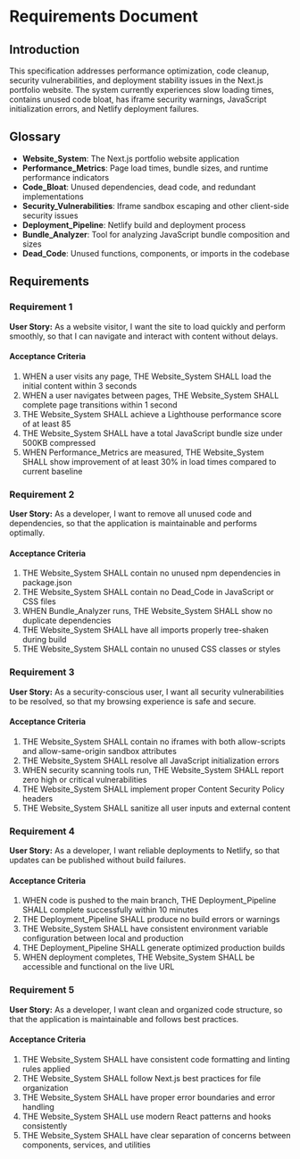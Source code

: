 # Requirements Document

## Introduction

This specification addresses performance optimization, code cleanup, security vulnerabilities, and deployment stability issues in the Next.js portfolio website. The system currently experiences slow loading times, contains unused code bloat, has iframe security warnings, JavaScript initialization errors, and Netlify deployment failures.

## Glossary

- **Website_System**: The Next.js portfolio website application
- **Performance_Metrics**: Page load times, bundle sizes, and runtime performance indicators
- **Code_Bloat**: Unused dependencies, dead code, and redundant implementations
- **Security_Vulnerabilities**: Iframe sandbox escaping and other client-side security issues
- **Deployment_Pipeline**: Netlify build and deployment process
- **Bundle_Analyzer**: Tool for analyzing JavaScript bundle composition and sizes
- **Dead_Code**: Unused functions, components, or imports in the codebase

## Requirements

### Requirement 1

**User Story:** As a website visitor, I want the site to load quickly and perform smoothly, so that I can navigate and interact with content without delays.

#### Acceptance Criteria

1. WHEN a user visits any page, THE Website_System SHALL load the initial content within 3 seconds
2. WHEN a user navigates between pages, THE Website_System SHALL complete page transitions within 1 second
3. THE Website_System SHALL achieve a Lighthouse performance score of at least 85
4. THE Website_System SHALL have a total JavaScript bundle size under 500KB compressed
5. WHEN Performance_Metrics are measured, THE Website_System SHALL show improvement of at least 30% in load times compared to current baseline

### Requirement 2

**User Story:** As a developer, I want to remove all unused code and dependencies, so that the application is maintainable and performs optimally.

#### Acceptance Criteria

1. THE Website_System SHALL contain no unused npm dependencies in package.json
2. THE Website_System SHALL contain no Dead_Code in JavaScript or CSS files
3. WHEN Bundle_Analyzer runs, THE Website_System SHALL show no duplicate dependencies
4. THE Website_System SHALL have all imports properly tree-shaken during build
5. THE Website_System SHALL contain no unused CSS classes or styles

### Requirement 3

**User Story:** As a security-conscious user, I want all security vulnerabilities to be resolved, so that my browsing experience is safe and secure.

#### Acceptance Criteria

1. THE Website_System SHALL contain no iframes with both allow-scripts and allow-same-origin sandbox attributes
2. THE Website_System SHALL resolve all JavaScript initialization errors
3. WHEN security scanning tools run, THE Website_System SHALL report zero high or critical vulnerabilities
4. THE Website_System SHALL implement proper Content Security Policy headers
5. THE Website_System SHALL sanitize all user inputs and external content

### Requirement 4

**User Story:** As a developer, I want reliable deployments to Netlify, so that updates can be published without build failures.

#### Acceptance Criteria

1. WHEN code is pushed to the main branch, THE Deployment_Pipeline SHALL complete successfully within 10 minutes
2. THE Deployment_Pipeline SHALL produce no build errors or warnings
3. THE Website_System SHALL have consistent environment variable configuration between local and production
4. THE Deployment_Pipeline SHALL generate optimized production builds
5. WHEN deployment completes, THE Website_System SHALL be accessible and functional on the live URL

### Requirement 5

**User Story:** As a developer, I want clean and organized code structure, so that the application is maintainable and follows best practices.

#### Acceptance Criteria

1. THE Website_System SHALL have consistent code formatting and linting rules applied
2. THE Website_System SHALL follow Next.js best practices for file organization
3. THE Website_System SHALL have proper error boundaries and error handling
4. THE Website_System SHALL use modern React patterns and hooks consistently
5. THE Website_System SHALL have clear separation of concerns between components, services, and utilities
